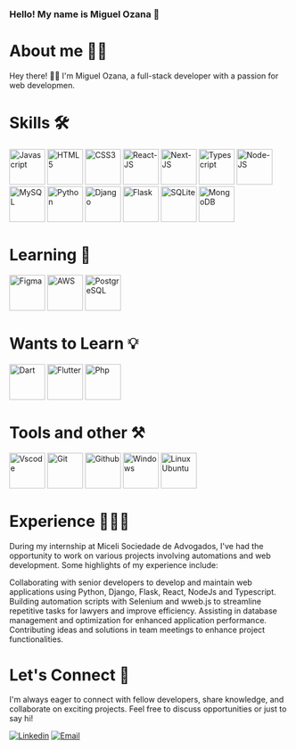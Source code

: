 ### Hello! My name is Miguel Ozana 👋



# About me 👋🏻
Hey there! 👋🏻 I'm Miguel Ozana, a full-stack developer with a passion for web developmen.

# Skills 🛠️
<div>
    <img src="https://user-images.githubusercontent.com/37812781/138798858-63cd24b5-cddb-4536-85e3-9f806e7e10fc.png" alt="Javascript" width="64px" />
    <img src="https://user-images.githubusercontent.com/37812781/138798888-f0a6c3a7-29d1-4273-b7e1-d4104c557356.png" alt="HTML5" width="64px" />
    <img src="https://user-images.githubusercontent.com/37812781/138800030-9044701e-63b8-49bf-b1b7-fe05743704f2.png" alt="CSS3" width="64px" />
    <img src="https://user-images.githubusercontent.com/37812781/138798656-6e769519-8003-4756-83d1-280ace0c8998.png" alt="React-JS" width="64px" />
    <img src="https://user-images.githubusercontent.com/37812781/138799707-345550b2-0ee0-4fa0-8a35-4f1303ec0252.png" alt="Next-JS" width="64px" />
    <img src="https://user-images.githubusercontent.com/37812781/138799535-ae4d2b00-f86e-42a2-93f6-9aae657795d4.png" alt="Typescript" width="64px" />
    <img src="https://user-images.githubusercontent.com/37812781/138799855-806e539d-927c-41dd-b68c-6837c42f572e.png" alt="Node-JS" width="64px" />
    <img src="https://user-images.githubusercontent.com/37812781/138798853-73f41e63-05b0-46c2-919b-b1e92414b46a.png" alt="MySQL" width="64px" />
    <img src="https://user-images.githubusercontent.com/25181517/183423507-c056a6f9-1ba8-4312-a350-19bcbc5a8697.png" alt="Python" width="64px" />
    <img src="https://github.com/marwin1991/profile-technology-icons/assets/62091613/9bf5650b-e534-4eae-8a26-8379d076f3b4" alt="Django" width="64px" />
    <img src="https://user-images.githubusercontent.com/25181517/183423775-2276e25d-d43d-4e58-890b-edbc88e915f7.png" alt="Flask" width="64px" />
    <img src="https://github.com/marwin1991/profile-technology-icons/assets/136815194/82df4543-236b-4e45-9604-5434e3faab17" alt="SQLite" width="64px" />
    <img src="https://user-images.githubusercontent.com/25181517/182884177-d48a8579-2cd0-447a-b9a6-ffc7cb02560e.png" alt="MongoDB" width="64px" />
</div>


# Learning 📖
<div>
    <img src="https://user-images.githubusercontent.com/25181517/189715289-df3ee512-6eca-463f-a0f4-c10d94a06b2f.png" alt="Figma" width="64px" />
    <img src="https://user-images.githubusercontent.com/25181517/183896132-54262f2e-6d98-41e3-8888-e40ab5a17326.png" alt="AWS" width="64px" />
    <img src="https://user-images.githubusercontent.com/25181517/117208740-bfb78400-adf5-11eb-97bb-09072b6bedfc.png" alt="PostgreSQL" width="64px" />
</div>

# Wants to Learn 💡
<div>
    <img src="https://user-images.githubusercontent.com/25181517/186150304-1568ffdf-4c62-4bdc-9cf1-8d8efcea7c5b.png" alt="Dart" width="64px" />
    <img src="https://user-images.githubusercontent.com/25181517/186150365-da1eccce-6201-487c-8649-45e9e99435fd.png" alt="Flutter" width="64px" />
    <img src="https://user-images.githubusercontent.com/25181517/183570228-6a040b9f-3ddf-47a2-a201-743121dac664.png" alt="Php" width="64px" />
</div>

# Tools and other ⚒️
<div>
    <img src="https://user-images.githubusercontent.com/25181517/192108891-d86b6220-e232-423a-bf5f-90903e6887c3.png" alt="Vscode" width="64px" />
    <img src="https://user-images.githubusercontent.com/25181517/192108372-f71d70ac-7ae6-4c0d-8395-51d8870c2ef0.png" alt="Git" width="64px" />
    <img src="https://user-images.githubusercontent.com/25181517/192108374-8da61ba1-99ec-41d7-80b8-fb2f7c0a4948.png" alt="Github" width="64px" />
    <img src="https://user-images.githubusercontent.com/25181517/186884150-05e9ff6d-340e-4802-9533-2c3f02363ee3.png" alt="Windows" width="64px" />
    <img src="https://user-images.githubusercontent.com/25181517/186884153-99edc188-e4aa-4c84-91b0-e2df260ebc33.png" alt="Linux Ubuntu" width="64px" />
</div>

# Experience 🧑🏻‍🔬
During my internship at Miceli Sociedade de Advogados, I've had the opportunity to work on various projects involving automations and web development. Some highlights of my experience include:

Collaborating with senior developers to develop and maintain web applications using Python, Django, Flask, React, NodeJs and Typescript.
Building automation scripts with Selenium and wweb.js to streamline repetitive tasks for lawyers and improve efficiency.
Assisting in database management and optimization for enhanced application performance.
Contributing ideas and solutions in team meetings to enhance project functionalities.


# Let's Connect 🤝
I'm always eager to connect with fellow developers, share knowledge, and collaborate on exciting projects. Feel free to discuss opportunities or just to say hi!


[![Linkedin](https://img.shields.io/badge/-LinkedIn-%230077B5?style=for-the-badge&logo=linkedin&logoColor=white)](https://www.linkedin.com/in/miguel-ozana-951855231/)
[![Email](https://img.shields.io/badge/EMail-D14836?style=for-the-badge&logo=gmail&logoColor=white)](mailto:miguelozana@gmail.com)
